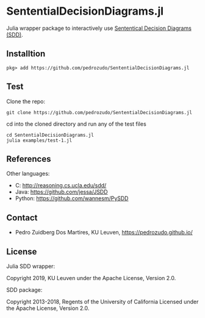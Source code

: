 # SententialDecisionDiagrams.jl


Julia wrapper package to interactively use [Sententical Decision Diagrams (SDD)](http://reasoning.cs.ucla.edu/sdd/).


## Installtion

```
pkg> add https://github.com/pedrozudo/SententialDecisionDiagrams.jl
```

## Test
Clone the repo:
```
git clone https://github.com/pedrozudo/SententialDecisionDiagrams.jl
```
cd into the cloned directory and run any of the test files
```
cd SententialDecisionDiagrams.jl
julia examples/test-1.jl
```

## References

Other languages:

* C: http://reasoning.cs.ucla.edu/sdd/
* Java: https://github.com/jessa/JSDD
* Python: https://github.com/wannesm/PySDD

## Contact

* Pedro Zuidberg Dos Martires, KU Leuven, https://pedrozudo.github.io/


## License

Julia SDD wrapper:

Copyright 2019, KU Leuven under the Apache License, Version 2.0.


SDD package:

Copyright 2013-2018, Regents of the University of California
Licensed under the Apache License, Version 2.0.
